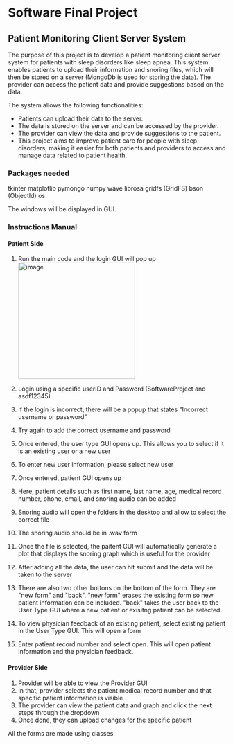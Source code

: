 # Software Final Project

## Patient Monitoring Client Server System

The purpose of this project is to develop a patient monitoring client server system for patients with sleep disorders like sleep apnea. This system enables patients to upload their information and snoring files, which will then be stored on a server (MongoDb is used for storing the data). The provider can access the patient data and provide suggestions based on the data.

The system allows the following functionalities:

- Patients can upload their data to the server.
- The data is stored on the server and can be accessed by the provider.
- The provider can view the data and provide suggestions to the patient.
- This project aims to improve patient care for people with sleep disorders, making it easier for both patients and providers to access and manage data related to patient health.

### Packages needed
tkinter
matplotlib
pymongo
numpy 
wave
librosa
gridfs (GridFS)
bson (ObjectId)
os

The windows will be displayed in GUI. 

### Instructions Manual

#### Patient Side

1. Run the main code and the login GUI will pop up <img width="269" alt="image" src="https://github.com/ShriShiv/Software-Final-Project/assets/16839045/103fc076-041e-414f-a119-c5e48def705f">

2. Login using a specific userID and Password (SoftwareProject and asdf12345)
3. If the login is incorrect, there will be a popup that states "Incorrect username or password" 
4. Try again to add the correct username and password
5. Once entered, the user type GUI opens up. This allows you to select if it is an existing user or a new user
6. To enter new user information, please select new user
7. Once entered, patient GUI opens up
8. Here, patient details such as first name, last name, age, medical record number, phone, email, and snoring audio can be added
9. Snoring audio will open the folders in the desktop and allow to select the correct file
10. The snoring audio should be in .wav form 
11. Once the file is selected, the paitent GUI will automatically generate a plot that displays the snoring graph which is useful for the provider
12. After adding all the data, the user can hit submit and the data will be taken to the server 
13. There are also two other bottons on the bottom of the form. They are "new form" and "back". "new form" erases the existing form so new patient information can be included. "back" takes the user back to the User Type GUI where a new patient or exisitng patient can be selected.
14. To view physician feedback of an existing patient, select existing patient in the User Type GUI. This will open a form
15. Enter patient record number and select open. This will open patient information and the physician feedback. 

#### Provider Side

1. Provider will be able to view the Provider GUI 
2. In that, provider selects the patient medical record number and that specific patient information is visible
3. The provider can view the patient data and graph and click the next steps through the dropdown
4. Once done, they can upload changes for the specific patient 


All the forms are made using classes



